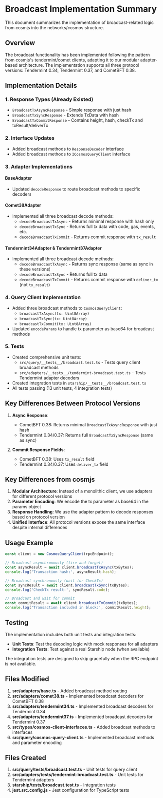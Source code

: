 # Broadcast Implementation Summary

This document summarizes the implementation of broadcast-related logic from cosmjs into the networks/cosmos structure.

## Overview

The broadcast functionality has been implemented following the pattern from cosmjs's tendermint/comet clients, adapting it to our modular adapter-based architecture. The implementation supports all three protocol versions: Tendermint 0.34, Tendermint 0.37, and CometBFT 0.38.

## Implementation Details

### 1. Response Types (Already Existed)
- `BroadcastTxAsyncResponse` - Simple response with just hash
- `BroadcastTxSyncResponse` - Extends TxData with hash
- `BroadcastTxCommitResponse` - Contains height, hash, checkTx and txResult/deliverTx

### 2. Interface Updates
- Added broadcast methods to `ResponseDecoder` interface
- Added broadcast methods to `ICosmosQueryClient` interface

### 3. Adapter Implementations

#### BaseAdapter
- Updated `decodeResponse` to route broadcast methods to specific decoders

#### Comet38Adapter
- Implemented all three broadcast decode methods:
  - `decodeBroadcastTxAsync` - Returns minimal response with hash only
  - `decodeBroadcastTxSync` - Returns full tx data with code, gas, events, etc.
  - `decodeBroadcastTxCommit` - Returns commit response with `tx_result`

#### Tendermint34Adapter & Tendermint37Adapter
- Implemented all three broadcast decode methods:
  - `decodeBroadcastTxAsync` - Returns sync response (same as sync in these versions)
  - `decodeBroadcastTxSync` - Returns full tx data
  - `decodeBroadcastTxCommit` - Returns commit response with `deliver_tx` (not `tx_result`)

### 4. Query Client Implementation
- Added three broadcast methods to `CosmosQueryClient`:
  - `broadcastTxAsync(tx: Uint8Array)`
  - `broadcastTxSync(tx: Uint8Array)`
  - `broadcastTxCommit(tx: Uint8Array)`
- Updated `encodeParams` to handle tx parameter as base64 for broadcast methods

### 5. Tests
- Created comprehensive unit tests:
  - `src/query/__tests__/broadcast.test.ts` - Tests query client broadcast methods
  - `src/adapters/__tests__/tendermint-broadcast.test.ts` - Tests Tendermint adapter decoders
- Created integration tests in `starship/__tests__/broadcast.test.ts`
- All tests passing (13 unit tests, 4 integration tests)

## Key Differences Between Protocol Versions

1. **Async Response**:
   - CometBFT 0.38: Returns minimal `BroadcastTxAsyncResponse` with just hash
   - Tendermint 0.34/0.37: Returns full `BroadcastTxSyncResponse` (same as sync)

2. **Commit Response Fields**:
   - CometBFT 0.38: Uses `tx_result` field
   - Tendermint 0.34/0.37: Uses `deliver_tx` field

## Key Differences from cosmjs

1. **Modular Architecture**: Instead of a monolithic client, we use adapters for different protocol versions
2. **Parameter Encoding**: We encode the tx parameter as base64 in the params object
3. **Response Handling**: We use the adapter pattern to decode responses based on protocol version
4. **Unified Interface**: All protocol versions expose the same interface despite internal differences

## Usage Example

```typescript
const client = new CosmosQueryClient(rpcEndpoint);

// Broadcast asynchronously (fire and forget)
const asyncResult = await client.broadcastTxAsync(txBytes);
console.log('Transaction hash:', asyncResult.hash);

// Broadcast synchronously (wait for CheckTx)
const syncResult = await client.broadcastTxSync(txBytes);
console.log('CheckTx result:', syncResult.code);

// Broadcast and wait for commit
const commitResult = await client.broadcastTxCommit(txBytes);
console.log('Transaction included in block:', commitResult.height);
```

## Testing

The implementation includes both unit tests and integration tests:

- **Unit Tests**: Test the decoding logic with mock responses for all adapters
- **Integration Tests**: Test against a real Starship node (when available)

The integration tests are designed to skip gracefully when the RPC endpoint is not available.

## Files Modified

1. **src/adapters/base.ts** - Added broadcast method routing
2. **src/adapters/comet38.ts** - Implemented broadcast decoders for CometBFT 0.38
3. **src/adapters/tendermint34.ts** - Implemented broadcast decoders for Tendermint 0.34
4. **src/adapters/tendermint37.ts** - Implemented broadcast decoders for Tendermint 0.37
5. **src/types/cosmos-client-interfaces.ts** - Added broadcast methods to interfaces
6. **src/query/cosmos-query-client.ts** - Implemented broadcast methods and parameter encoding

## Files Created

1. **src/query/__tests__/broadcast.test.ts** - Unit tests for query client
2. **src/adapters/__tests__/tendermint-broadcast.test.ts** - Unit tests for Tendermint adapters
3. **starship/__tests__/broadcast.test.ts** - Integration tests
4. **jest.src.config.js** - Jest configuration for TypeScript tests